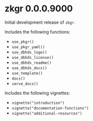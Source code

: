 # zkgr 0.0.0.9000
Initial development release of `zkgr`.  
  
Includes the following functions:  

 - `use_pkgr()`  
 - `use_pkgr_yaml()`  
 - `use_dbhds_logo()`  
 - `use_dbhds_license()`  
 - `use_dbhds_readme()`  
 - `use_dbhds_docs()`  
 - `use_template()`   
 - `docs()`  
 - `serve_docs()`  
   
Includes the following vignettes:  
  
 - `vignette("introduction")`  
 - `vignette("documentation-functions")`  
 - `vignette("additional-resources")`  
   
